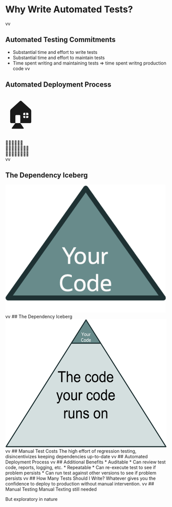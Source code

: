 # Why Write Automated Tests?
vv
## Automated Testing Commitments
* Substantial time and effort to write tests
* Substantial time and effort to maintain tests
* Time spent writing and maintaining tests => time spent writng production code
vv
## Automated Deployment Process
<span style="font-size:6em;">🏠</span>
<br/>
🧱🧱🧱🧱🧱🧱<br/>
🧱🧱🧱🧱🧱🧱🧱🧱<br/>
🧱🧱🧱🧱🧱🧱🧱🧱<br/>
vv
## The Dependency Iceberg
<img src="images/iceberg-1.png" alt="drawing" height="400"/>
vv
## The Dependency Iceberg
<img src="images/iceberg-2.png" alt="drawing" height="400"/>
vv
## Manual Test Costs
The high effort of regression testing, disincentivizes keeping dependencies up-to-date
vv
## Automated Deployment Process
vv
## Additional Benefits
* Auditable
    * Can review test code, reports, logging, etc.
* Repeatable
    * Can re-execute test to see if problem persists
    * Can run test against other versions to see if problem persists    
vv
## How Many Tests Should I Write?
Whatever gives you the confidence to deploy to production without manual intervention.
vv
## Manual Testing
Manual Texting still needed

But exploratory in nature
